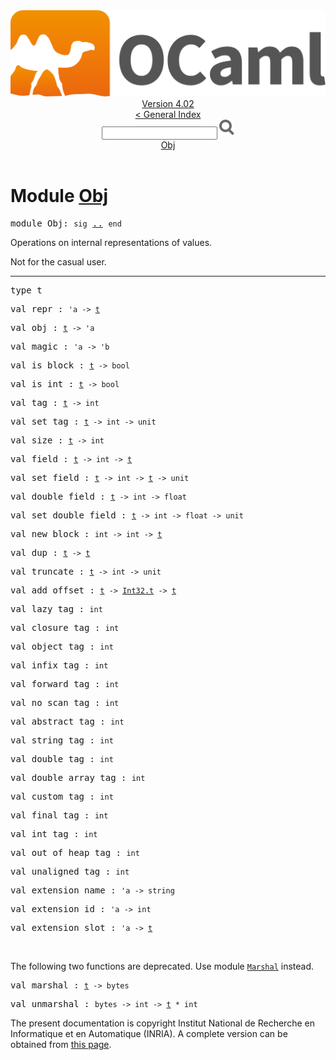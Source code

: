 <!-- ((! set title API !)) ((! set documentation !)) ((! set api !)) ((! set nobreadcrumb !)) -->
<div class="api"><header><nav class="toc brand"><a class="brand" href="https://ocaml.org/"><img src="colour-logo-gray.svg" class="svg" alt="OCaml"></a></nav><nav class="toc"><div class="toc_version"><a href="/docs" id="version-select">Version 4.02</a></div><a href="index.html">&lt; General Index</a><div class="api_search"><input type="text" name="apisearch" id="api_search" oninput="mySearch(false);" onkeypress="this.oninput();" onclick="this.oninput();" onpaste="this.oninput();">
<img src="search_icon.svg" alt="Search" class="svg" onclick="mySearch(false)"></div>
<div id="search_results"></div><div class="toc_title"><a href="#top">Obj</a></div><ul></ul></nav></header>

<h1>Module <a href="type_Obj.html">Obj</a></h1>

<pre><span class="keyword">module</span> Obj: <code class="code"><span class="keyword">sig</span></code> <a href="Obj.html">..</a> <code class="code"><span class="keyword">end</span></code></pre><div class="info module top">
Operations on internal representations of values.
<p>

   Not for the casual user.<br>
</p></div>
<hr width="100%">

<pre><span id="TYPEt"><span class="keyword">type</span> <code class="type"></code>t</span> </pre>


<pre><span id="VALrepr"><span class="keyword">val</span> repr</span> : <code class="type">'a -&gt; <a href="Obj.html#TYPEt">t</a></code></pre>
<pre><span id="VALobj"><span class="keyword">val</span> obj</span> : <code class="type"><a href="Obj.html#TYPEt">t</a> -&gt; 'a</code></pre>
<pre><span id="VALmagic"><span class="keyword">val</span> magic</span> : <code class="type">'a -&gt; 'b</code></pre>
<pre><span id="VALis_block"><span class="keyword">val</span> is_block</span> : <code class="type"><a href="Obj.html#TYPEt">t</a> -&gt; bool</code></pre>
<pre><span id="VALis_int"><span class="keyword">val</span> is_int</span> : <code class="type"><a href="Obj.html#TYPEt">t</a> -&gt; bool</code></pre>
<pre><span id="VALtag"><span class="keyword">val</span> tag</span> : <code class="type"><a href="Obj.html#TYPEt">t</a> -&gt; int</code></pre>
<pre><span id="VALset_tag"><span class="keyword">val</span> set_tag</span> : <code class="type"><a href="Obj.html#TYPEt">t</a> -&gt; int -&gt; unit</code></pre>
<pre><span id="VALsize"><span class="keyword">val</span> size</span> : <code class="type"><a href="Obj.html#TYPEt">t</a> -&gt; int</code></pre>
<pre><span id="VALfield"><span class="keyword">val</span> field</span> : <code class="type"><a href="Obj.html#TYPEt">t</a> -&gt; int -&gt; <a href="Obj.html#TYPEt">t</a></code></pre>
<pre><span id="VALset_field"><span class="keyword">val</span> set_field</span> : <code class="type"><a href="Obj.html#TYPEt">t</a> -&gt; int -&gt; <a href="Obj.html#TYPEt">t</a> -&gt; unit</code></pre>
<pre><span id="VALdouble_field"><span class="keyword">val</span> double_field</span> : <code class="type"><a href="Obj.html#TYPEt">t</a> -&gt; int -&gt; float</code></pre>
<pre><span id="VALset_double_field"><span class="keyword">val</span> set_double_field</span> : <code class="type"><a href="Obj.html#TYPEt">t</a> -&gt; int -&gt; float -&gt; unit</code></pre>
<pre><span id="VALnew_block"><span class="keyword">val</span> new_block</span> : <code class="type">int -&gt; int -&gt; <a href="Obj.html#TYPEt">t</a></code></pre>
<pre><span id="VALdup"><span class="keyword">val</span> dup</span> : <code class="type"><a href="Obj.html#TYPEt">t</a> -&gt; <a href="Obj.html#TYPEt">t</a></code></pre>
<pre><span id="VALtruncate"><span class="keyword">val</span> truncate</span> : <code class="type"><a href="Obj.html#TYPEt">t</a> -&gt; int -&gt; unit</code></pre>
<pre><span id="VALadd_offset"><span class="keyword">val</span> add_offset</span> : <code class="type"><a href="Obj.html#TYPEt">t</a> -&gt; <a href="Int32.html#TYPEt">Int32.t</a> -&gt; <a href="Obj.html#TYPEt">t</a></code></pre>
<pre><span id="VALlazy_tag"><span class="keyword">val</span> lazy_tag</span> : <code class="type">int</code></pre>
<pre><span id="VALclosure_tag"><span class="keyword">val</span> closure_tag</span> : <code class="type">int</code></pre>
<pre><span id="VALobject_tag"><span class="keyword">val</span> object_tag</span> : <code class="type">int</code></pre>
<pre><span id="VALinfix_tag"><span class="keyword">val</span> infix_tag</span> : <code class="type">int</code></pre>
<pre><span id="VALforward_tag"><span class="keyword">val</span> forward_tag</span> : <code class="type">int</code></pre>
<pre><span id="VALno_scan_tag"><span class="keyword">val</span> no_scan_tag</span> : <code class="type">int</code></pre>
<pre><span id="VALabstract_tag"><span class="keyword">val</span> abstract_tag</span> : <code class="type">int</code></pre>
<pre><span id="VALstring_tag"><span class="keyword">val</span> string_tag</span> : <code class="type">int</code></pre>
<pre><span id="VALdouble_tag"><span class="keyword">val</span> double_tag</span> : <code class="type">int</code></pre>
<pre><span id="VALdouble_array_tag"><span class="keyword">val</span> double_array_tag</span> : <code class="type">int</code></pre>
<pre><span id="VALcustom_tag"><span class="keyword">val</span> custom_tag</span> : <code class="type">int</code></pre>
<pre><span id="VALfinal_tag"><span class="keyword">val</span> final_tag</span> : <code class="type">int</code></pre>
<pre><span id="VALint_tag"><span class="keyword">val</span> int_tag</span> : <code class="type">int</code></pre>
<pre><span id="VALout_of_heap_tag"><span class="keyword">val</span> out_of_heap_tag</span> : <code class="type">int</code></pre>
<pre><span id="VALunaligned_tag"><span class="keyword">val</span> unaligned_tag</span> : <code class="type">int</code></pre>
<pre><span id="VALextension_name"><span class="keyword">val</span> extension_name</span> : <code class="type">'a -&gt; string</code></pre>
<pre><span id="VALextension_id"><span class="keyword">val</span> extension_id</span> : <code class="type">'a -&gt; int</code></pre>
<pre><span id="VALextension_slot"><span class="keyword">val</span> extension_slot</span> : <code class="type">'a -&gt; <a href="Obj.html#TYPEt">t</a></code></pre><br>
The following two functions are deprecated.  Use module <a href="Marshal.html"><code class="code"><span class="constructor">Marshal</span></code></a>
    instead.<br>

<pre><span id="VALmarshal"><span class="keyword">val</span> marshal</span> : <code class="type"><a href="Obj.html#TYPEt">t</a> -&gt; bytes</code></pre>
<pre><span id="VALunmarshal"><span class="keyword">val</span> unmarshal</span> : <code class="type">bytes -&gt; int -&gt; <a href="Obj.html#TYPEt">t</a> * int</code></pre><div class="copyright">The present documentation is copyright Institut National de Recherche en Informatique et en Automatique (INRIA). A complete version can be obtained from <a href="http://caml.inria.fr/pub/docs/manual-ocaml/">this page</a>.</div></div>